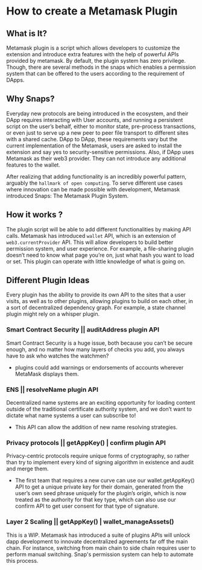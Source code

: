 # How to create a Metamask Plugin

## What is It?

Metamask plugin is a script which allows developers to customize the extension and introduce extra features with the help of powerful APIs provided by metamask. By default, the plugin system has zero privilege. Though, there are several methods in the snaps which enables a permission system that can be offered to the users according to the requirement of DApps. 


## Why Snaps?

Everyday new protocols are being introduced in the ecosystem, and their DApp requires interacting with User accounts, and running a persistent script on the user’s behalf, either to monitor state, pre-process transactions, or even just to serve up a new peer to peer file transport to different sites with a shared cache.
DApp to DApp, these requirements vary but the current implementation of the Metamask, users are asked to install the extension and say yes to security-sensitive permissions. Also, if DApp uses Metamask as their web3 provider. They can not introduce any additional features to the wallet. 

After realizing that adding functionality is an incredibly powerful pattern, arguably the `hallmark of open computing`. To serve different use cases where innovation can be made possible with development, Metamask introduced Snaps: The Metamask Plugin System.


## How it works ?

The plugin script will be able to add different functionalities by making API calls. Metamask has introduced `wallet` API, which is an extension of `web3.currentProvider` API. This will allow developers to build better permission system, and user experience. For example, a file-sharing plugin doesn’t need to know what page you’re on, just what hash you want to load or set. This plugin can operate with little knowledge of what is going on. 

## Different Plugin Ideas

Every plugin has the ability to provide its own API to the sites that a user visits, as well as to other plugins, allowing plugins to build on each other, in a sort of decentralized dependency graph. For example, a state channel plugin might rely on a whisper plugin. 

### Smart Contract Security || auditAddress plugin API
Smart Contract Security is a huge issue, both because you can’t be secure enough, and no matter how many layers of checks you add, you always have to ask who watches the watchmen?
- plugins could add warnings or endorsements of accounts wherever MetaMask displays them.

### ENS || resolveName plugin API
Decentralized name systems are an exciting opportunity for loading content outside of the traditional certificate authority system, and we don’t want to dictate what name systems a user can subscribe to!
- This API can allow the addition of new name resolving strategies.

### Privacy protocols || getAppKey() | confirm plugin API

Privacy-centric protocols require unique forms of cryptography, so rather than try to implement every kind of signing algorithm in existence and audit and merge them. 

- The first team that requires a new curve can use our wallet.getAppKey() API to get a unique private key for their domain, generated from the user’s own seed phrase uniquely for the plugin’s origin, which is now treated as the authority for that key type, which can also use our confirm API to get user consent for that type of signature.

### Layer 2 Scaling || getAppKey() | wallet_manageAssets()

This is a WIP. Metamask has introduced a suite of plugins APIs will unlock dapp development to innovate decentralized agreements far off the main chain. For instance, switching from main chain to side chain requires user to perform manual switching. Snap's permission system can help to automate this process.  

